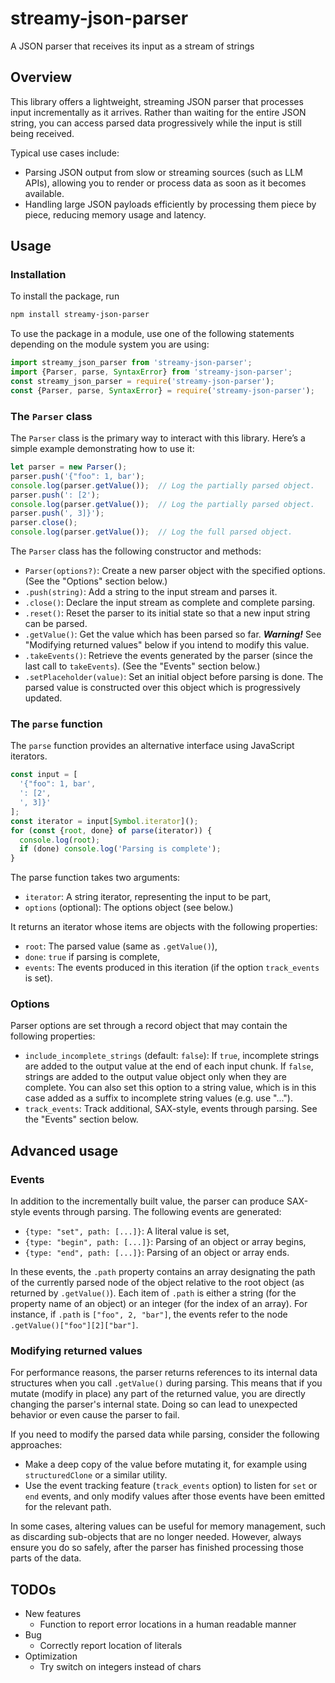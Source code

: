 # streamy-json-parser
A JSON parser that receives its input as a stream of strings

## Overview

This library offers a lightweight, streaming JSON parser that processes input incrementally as it arrives. Rather than waiting for the entire JSON string, you can access parsed data progressively while the input is still being received.

Typical use cases include:
* Parsing JSON output from slow or streaming sources (such as LLM APIs), allowing you to render or process data as soon as it becomes available.
* Handling large JSON payloads efficiently by processing them piece by piece, reducing memory usage and latency.

## Usage

### Installation

To install the package, run
```bash
npm install streamy-json-parser
```

To use the package in a module, use one of the following statements depending on the module system you are using:
```javascript
import streamy_json_parser from 'streamy-json-parser';
import {Parser, parse, SyntaxError} from 'streamy-json-parser';
const streamy_json_parser = require('streamy-json-parser');
const {Parser, parse, SyntaxError} = require('streamy-json-parser');
```

### The `Parser` class

The `Parser` class is the primary way to interact with this library. Here’s a simple
example demonstrating how to use it:
```javascript
let parser = new Parser();
parser.push('{"foo": 1, bar');
console.log(parser.getValue());  // Log the partially parsed object.
parser.push(': [2');
console.log(parser.getValue());  // Log the partially parsed object.
parser.push(', 3]}');
parser.close();
console.log(parser.getValue());  // Log the full parsed object.
```

The `Parser` class has the following constructor and methods:
* `Parser(options?)`: Create a new parser object with the specified options. (See the "Options" section below.)
* `.push(string)`: Add a string to the input stream and parses it.
* `.close()`: Declare the input stream as complete and complete parsing.
* `.reset()`: Reset the parser to its initial state so that a new input string can be parsed.
* `.getValue()`: Get the value which has been parsed so far.  ***Warning!*** See "Modifying returned values" below
if you intend to modify this value.
* `.takeEvents()`: Retrieve the events generated by the parser (since the last call to `takeEvents`).
  (See the "Events" section below.)
* `.setPlaceholder(value)`: Set an initial object before parsing is done. The parsed value is constructed
  over this object which is progressively updated.

### The `parse` function

The `parse` function provides an alternative interface using JavaScript iterators.

```javascript
const input = [
  '{"foo": 1, bar',
  ': [2',
  ', 3]}'
];
const iterator = input[Symbol.iterator]();
for (const {root, done} of parse(iterator)) {
  console.log(root);
  if (done) console.log('Parsing is complete');
}
```

The parse function takes two arguments:
* `iterator`: A string iterator, representing the input to be part,
* `options` (optional): The options object (see below.)

It returns an iterator whose items are objects with the following properties:
* `root`: The parsed value (same as `.getValue()`),
* `done`: `true` if parsing is complete,
* `events`: The events produced in this iteration (if the option `track_events` is set).

### Options

Parser options are set through a record object that may contain the following properties:
* `include_incomplete_strings` (default: `false`): If `true`, incomplete strings are added
  to the output value at the end of each input chunk. If `false`, strings are added to the
  output value object only when they are complete.  You can also set this option to a string
  value, which is in this case added as a suffix to incomplete string values (e.g. use "...").
* `track_events`: Track additional, SAX-style, events through parsing.  See the "Events" section
  below.

## Advanced usage

### Events

In addition to the incrementally built value, the parser can produce SAX-style events through
parsing. The following events are generated:
* `{type: "set", path: [...]}`: A literal value is set,
* `{type: "begin", path: [...]}`: Parsing of an object or array begins,
* `{type: "end", path: [...]}`: Parsing of an object or array ends.

In these events, the `.path` property contains an array designating the path of the currently
parsed node of the object relative to the root object (as returned by `.getValue()`). Each item
of `.path` is either a string (for the property name of an object) or an integer (for the index of an array).
For instance, if `.path` is `["foo", 2, "bar"]`, the events refer to the node `.getValue()["foo"][2]["bar"]`.

### Modifying returned values

For performance reasons, the parser returns references to its internal data structures when you call `.getValue()` during parsing. This means that if you mutate (modify in place) any part of the returned value, you are directly changing the parser's internal state. Doing so can lead to unexpected behavior or even cause the parser to fail.

If you need to modify the parsed data while parsing, consider the following approaches:
* Make a deep copy of the value before mutating it, for example using `structuredClone` or a similar utility.
* Use the event tracking feature (`track_events` option) to listen for `set` or `end` events, and only modify values after those events have been emitted for the relevant path.

In some cases, altering values can be useful for memory management, such as discarding sub-objects that are no longer needed. However, always ensure you do so safely, after the parser has finished processing those parts of the data.

## TODOs

* New features
  * Function to report error locations in a human readable manner
* Bug
  * Correctly report location of literals
* Optimization
  * Try switch on integers instead of chars
